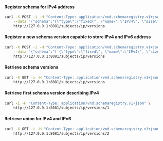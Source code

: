 #### Register schema for IPv4 address
``` bash
curl -X POST -i -H "Content-Type: application/vnd.schemaregistry.v1+json" \
    --data '{"schema":"{\"type\":\"fixed\", \"name\":\"IPv4\", \"size\":4}"}' \
    http://127.0.0.1:8081/subjects/ip/versions
```
#### Register a new schema version capable to store IPv4 and IPv6 address
``` bash
curl -X POST -i -H "Content-Type: application/vnd.schemaregistry.v1+json" \
    --data '{"schema":"[ {\"type\":\"fixed\", \"name\":\"IPv4\", \"size\":4}, {\"type\":\"fixed\", \"name\":\"IPv6\", \"size\":16}]"}' \
    http://127.0.0.1:8081/subjects/ip/versions
```

#### Retrieve schema versions
``` bash
curl -X GET -i -H "Content-Type: application/vnd.schemaregistry.v1+json" \
    http://127.0.0.1:8081/subjects/ip/versions
```

#### Retrieve first schema version describing IPv4
``` bash
curl -i -H "Content-Type: application/vnd.schemaregistry.v1+json" \
    http://127.0.0.1:8081/subjects/ip/versions/1
```

#### Retrieve union for IPv4 and IPv6
``` bash
curl -X GET -i -H "Content-Type: application/vnd.schemaregistry.v1+json" \
    http://127.0.0.1:8081/subjects/ip/versions/2
```
